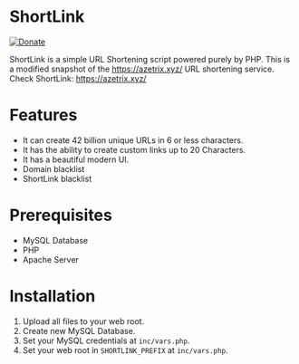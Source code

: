 # ShortLink

[![Donate](https://img.shields.io/badge/Donate-PayPal-green.svg)](https://www.paypal.com/cgi-bin/webscr?cmd=_s-xclick&hosted_button_id=7ZHJQTCW4UZ8A)

ShortLink is a simple URL Shortening script powered purely by PHP.
This is a modified snapshot of the https://azetrix.xyz/ URL shortening service. Check ShortLink: https://azetrix.xyz/


# Features

- It can  create 42 billion unique URLs in 6 or less characters.
- It has the ability to create custom links up to 20 Characters.
- It has a beautiful modern UI.
- Domain blacklist
- ShortLink blacklist


# Prerequisites

- MySQL Database
- PHP
- Apache Server


# Installation

1. Upload all files to your web root.
2. Create new MySQL Database.
3. Set your MySQL credentials at `inc/vars.php`.
4. Set your web root in `SHORTLINK_PREFIX` at `inc/vars.php`.
